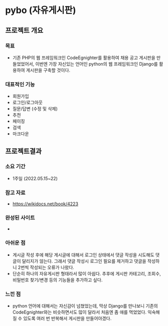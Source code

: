 # pybo (자유게시판)
## 프로젝트 개요
### 목표
- 기존 PHP의 웹 프레임워크인 CodeEgnighter를 활용하여 채용 공고 게시판을 만들었었어서, 이번엔 가장 자신있는 언어인 python의 웹 프레임워크인 Django를 활용하여 게시판을 구축할 것이다.
### 대표적인 기능
- 회원가입
- 로그인/로그아웃
- 질문/답변 (수정 및 삭제)
- 추천
- 페이징
- 검색
- 마크다운
## 프로젝트결과
### 소요 기간
- 1주일 (2022.05.15~22)
### 참고 자료
- https://wikidocs.net/book/4223
### 완성된 사이트
- 
### 아쉬운 점
- 게시글 작성 후에 해당 게시글에 대해서 로그인 상태에서 댓글 작성을 시도해도 댓글이 달리지가 않는다. 그래서 댓글 작성시 로그인 필요를 제거하고 댓글을 작성하니 2번씩 작성되는 오류가 나왔다.
- 단순히 하나의 자유게시판 형태라서 많이 아쉽다. 추후에 게시판 카테고리, 조회수, 비밀번호 찾기/변경 등의 기능들을 추가하고 싶다.
### 느낀 점
- python 언어에 대해서는 자신감이 넘쳤었는데, 막상 Django를 만나보니 기존의 CodeEgnighter와는 비슷하면서도 많이 달라서 처음엔 좀 애를 먹었었다. 익숙해질 수 있도록 여러 번 반복해서 게시판을 만들어야겠다.
